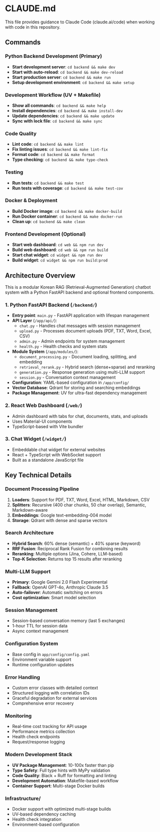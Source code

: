 # CLAUDE.md

This file provides guidance to Claude Code (claude.ai/code) when working with code in this repository.

## Commands

### Python Backend Development (Primary)
- **Start development server**: `cd backend && make dev`
- **Start with auto-reload**: `cd backend && make dev-reload`
- **Start production server**: `cd backend && make run`
- **Setup development environment**: `cd backend && make setup`

### Development Workflow (UV + Makefile)
- **Show all commands**: `cd backend && make help`
- **Install dependencies**: `cd backend && make install-dev`
- **Update dependencies**: `cd backend && make update`
- **Sync with lock file**: `cd backend && make sync`

### Code Quality
- **Lint code**: `cd backend && make lint`
- **Fix linting issues**: `cd backend && make lint-fix`
- **Format code**: `cd backend && make format`
- **Type checking**: `cd backend && make type-check`

### Testing
- **Run tests**: `cd backend && make test`
- **Run tests with coverage**: `cd backend && make test-cov`

### Docker & Deployment
- **Build Docker image**: `cd backend && make docker-build`
- **Run Docker container**: `cd backend && make docker-run`
- **Clean up**: `cd backend && make clean`

### Frontend Development (Optional)
- **Start web dashboard**: `cd web && npm run dev`
- **Build web dashboard**: `cd web && npm run build`
- **Start chat widget**: `cd widget && npm run dev`
- **Build widget**: `cd widget && npm run build:prod`

## Architecture Overview

This is a modular Korean RAG (Retrieval-Augmented Generation) chatbot system with a Python FastAPI backend and optional frontend components.

### 1. Python FastAPI Backend (`/backend/`)
- **Entry point**: `main.py` - FastAPI application with lifespan management
- **API Layer** (`/app/api/`):
  - `chat.py` - Handles chat messages with session management
  - `upload.py` - Processes document uploads (PDF, TXT, Word, Excel, CSV)
  - `admin.py` - Admin endpoints for system management
  - `health.py` - Health checks and system stats
- **Module System** (`/app/modules/`):
  - `document_processing.py` - Document loading, splitting, and embedding
  - `retrieval_rerank.py` - Hybrid search (dense+sparse) and reranking
  - `generation.py` - Response generation using multi-LLM support
  - `session.py` - Conversation context management
- **Configuration**: YAML-based configuration in `/app/config/`
- **Vector Database**: Qdrant for storing and searching embeddings
- **Package Management**: UV for ultra-fast dependency management

### 2. React Web Dashboard (`/web/`)
- Admin dashboard with tabs for chat, documents, stats, and uploads
- Uses Material-UI components
- TypeScript-based with Vite bundler

### 3. Chat Widget (`/widget/`)
- Embeddable chat widget for external websites
- React + TypeScript with WebSocket support
- Built as a standalone JavaScript file

## Key Technical Details

### Document Processing Pipeline
1. **Loaders**: Support for PDF, TXT, Word, Excel, HTML, Markdown, CSV
2. **Splitters**: Recursive (400 char chunks, 50 char overlap), Semantic, Markdown-aware
3. **Embeddings**: Google text-embedding-004 model
4. **Storage**: Qdrant with dense and sparse vectors

### Search Architecture
- **Hybrid Search**: 60% dense (semantic) + 40% sparse (keyword)
- **RRF Fusion**: Reciprocal Rank Fusion for combining results
- **Reranking**: Multiple options (Jina, Cohere, LLM-based)
- **Top-K Selection**: Returns top 15 results after reranking

### Multi-LLM Support
- **Primary**: Google Gemini 2.0 Flash Experimental
- **Fallback**: OpenAI GPT-4o, Anthropic Claude 3.5
- **Auto-failover**: Automatic switching on errors
- **Cost optimization**: Smart model selection

### Session Management
- Session-based conversation memory (last 5 exchanges)
- 1-hour TTL for session data
- Async context management

### Configuration System
- Base config in `app/config/config.yaml`
- Environment variable support
- Runtime configuration updates

### Error Handling
- Custom error classes with detailed context
- Structured logging with correlation IDs
- Graceful degradation for external services
- Comprehensive error recovery

### Monitoring
- Real-time cost tracking for API usage
- Performance metrics collection
- Health check endpoints
- Request/response logging

### Modern Development Stack
- **UV Package Management**: 10-100x faster than pip
- **Type Safety**: Full type hints with MyPy validation
- **Code Quality**: Black + Ruff for formatting and linting
- **Development Automation**: Makefile-based workflow
- **Container Support**: Multi-stage Docker builds

### Infrastructure/
- Docker support with optimized multi-stage builds
- UV-based dependency caching
- Health check integration
- Environment-based configuration
